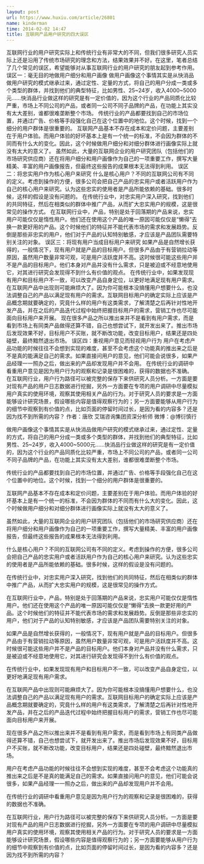 ```yaml
---
layout: post
url: https://www.huxiu.com/article/26801
name: kinderman
time: 2014-02-02 14:47
title: 互联网产品用户研究的四大误区
---
```

互联网行业的用户研究实际上和传统行业有非常大的不同，但我们很多研究人员实际上还是沿用了传统市场研究的理念和方法，结果效果并不好。在这里，笔者总结了几个常见的误区，希望能够对从事互联网行业的用户研究的朋友起到参考作用。 误区一：毫无目的地做用户细分和用户画像 做用户画像这个事情其实是从快消品做用户研究的模式继承过来，通过定性、定量的方式，将自己的用户分成一类或多个类型的群体，并找到他们的典型特征，比如男性、25~24岁，收入4000~5000元……快消品行业做这样的研究是有一定价值的，因为这个行业的产品同质化比较严重，市场上不同公司的产品，或者同一公司不同子品牌的产品，在功能上其实没有太大差别，谁都很难垄断整个市场。 传统行业的产品都要找到自己的市场位置，并通过广告、价格等手段强化自己在这个位置中的地位。这个时候，找到一个细分的用户群体是很重要的。 互联网产品基本不存在成本和定价问题，主要差别在于用户体验。而用户体验的好坏基本上是有一个统一的标准，不会因为群体的不同而有什么大的变化。因此，这个时候做用户细分和对细分群体进行画像实际上就没有太大的意义了。 虽然如此，大量的互联网企业的用户研究团队（包括他们的市场研究供应商）还在将用户细分和用户画像作为自己的一项重要工作，撰写大量精美、丰富的用户画像报告，但最终这些报告的成果根本无法得到利用。 误区二：将忠实用户作为核心用户来研究 什么是核心用户？不同的互联网公司有不同的定义。考虑到操作的方便，很多公司会把自己产品的忠实用户或者活跃用户作为自己的核心用户来研究。认为这些忠实的使用者是产品所能依赖的基础。很多时候，这样的假设是没有问题的。 在传统行业中，对忠实用户深入研究，找到他们的共同特征，然后在相类似的群体中推广产品，从而扩大忠实用户的规模，这是很常见的操作方式。 在互联网行业中，产品，特别是处于回落期的产品来说，忠实用户可能仅仅是惰性用户。他们还在使用这个产品的唯一原因可能仅仅是“懒得”去换一款更好用的产品。这个时候他们的特征并不能代表市场的需求和发展趋势。反倒是那些非忠实的用户，他们对于产品的认知特别敏感，才应该是产品团队需要特别关注的对象。 误区三：将现有用户当成目标用户来研究 如果产品是自然增长获得的，一般情况下，现有用户就是产品的目标用户。但很多产品由于有营销拉动等原因，虽然用户数量非常可观，可是用户活跃度并不高。这时候很可能这些用户并不是产品的目标用户。他们本身对产品并没有什么需求，只是被迫或不经意地使用它，对其进行研究会发现得不到什么有价值的观点。 在传统行业中，如果发现现有用户和目标用户不一致，可以改变产品自身定位，以更好地满足现有用户需求。 在互联网产品中出现则可能麻烦大了。因为你可能根本没搞懂用户想要什么，也没法调整自己的产品以满足现有用户的需求。互联网目标用户的确定实际上应该是产品概念期就要确定的，究竟什么样的用户有这类需求，了解清楚之后再针对性地开发产品，并在之后的产品迭代过程中始终把握目标用户的需求，营销工作也尽可能面向目标用户来开展。 现在很多产品之所以推出来并不是看到有用户需求，而是看到市场上有同类产品做得还算不错，自己也想尝试下，就开发出来了。推出市场后发现效果不好，目标用户不买账，就不断改功能，改变目标用户，结果还是四处碰壁，最终黯然退出市场。 误区四：重视用户意见而轻视用户行为 用户在考虑产品功能的时候往往不会想到实现的难度，甚至不会考虑这个功能真的推出来之后是不是真的能满足自己的需求。如果直接问用户的意见，他们可能会说很多，如果产品经理一一照办之后，做出来的产品却发现用户并不会用。 在传统行业的调研中看重用户意见是因为用户行为的观察和记录是很困难的，获得的数据也不准确。 在互联网行业，用户行为路径可以被完整的保存下来供研究人员分析。一方面是要对现有产品的用户日志数据进行挖掘，另外一方面要在专项的用户调研中尽量模拟用户真实的使用环境，观察其使用相关产品的行为。对于研究人员的要求是一方面能够设计研究场景，假设哪些内容是值得观察行为的；另一方面要能够从用户行为的细节中观察到有价值的点，比如页面的停留时间过长，是因为看的内容多？还是因为找不到所需的内容？ 作者：唐欣 艾瑞咨询集团资深分析师 微博：@博衍慎行

做用户画像这个事情其实是从快消品做用户研究的模式继承过来，通过定性、定量的方式，将自己的用户分成一类或多个类型的群体，并找到他们的典型特征，比如男性、25~24岁，收入4000~5000元……快消品行业做这样的研究是有一定价值的，因为这个行业的产品同质化比较严重，市场上不同公司的产品，或者同一公司不同子品牌的产品，在功能上其实没有太大差别，谁都很难垄断整个市场。

传统行业的产品都要找到自己的市场位置，并通过广告、价格等手段强化自己在这个位置中的地位。这个时候，找到一个细分的用户群体是很重要的。

互联网产品基本不存在成本和定价问题，主要差别在于用户体验。而用户体验的好坏基本上是有一个统一的标准，不会因为群体的不同而有什么大的变化。因此，这个时候做用户细分和对细分群体进行画像实际上就没有太大的意义了。

虽然如此，大量的互联网企业的用户研究团队（包括他们的市场研究供应商）还在将用户细分和用户画像作为自己的一项重要工作，撰写大量精美、丰富的用户画像报告，但最终这些报告的成果根本无法得到利用。

什么是核心用户？不同的互联网公司有不同的定义。考虑到操作的方便，很多公司会把自己产品的忠实用户或者活跃用户作为自己的核心用户来研究。认为这些忠实的使用者是产品所能依赖的基础。很多时候，这样的假设是没有问题的。

在传统行业中，对忠实用户深入研究，找到他们的共同特征，然后在相类似的群体中推广产品，从而扩大忠实用户的规模，这是很常见的操作方式。

在互联网行业中，产品，特别是处于回落期的产品来说，忠实用户可能仅仅是惰性用户。他们还在使用这个产品的唯一原因可能仅仅是“懒得”去换一款更好用的产品。这个时候他们的特征并不能代表市场的需求和发展趋势。反倒是那些非忠实的用户，他们对于产品的认知特别敏感，才应该是产品团队需要特别关注的对象。

如果产品是自然增长获得的，一般情况下，现有用户就是产品的目标用户。但很多产品由于有营销拉动等原因，虽然用户数量非常可观，可是用户活跃度并不高。这时候很可能这些用户并不是产品的目标用户。他们本身对产品并没有什么需求，只是被迫或不经意地使用它，对其进行研究会发现得不到什么有价值的观点。

在传统行业中，如果发现现有用户和目标用户不一致，可以改变产品自身定位，以更好地满足现有用户需求。

在互联网产品中出现则可能麻烦大了。因为你可能根本没搞懂用户想要什么，也没法调整自己的产品以满足现有用户的需求。互联网目标用户的确定实际上应该是产品概念期就要确定的，究竟什么样的用户有这类需求，了解清楚之后再针对性地开发产品，并在之后的产品迭代过程中始终把握目标用户的需求，营销工作也尽可能面向目标用户来开展。

现在很多产品之所以推出来并不是看到有用户需求，而是看到市场上有同类产品做得还算不错，自己也想尝试下，就开发出来了。推出市场后发现效果不好，目标用户不买账，就不断改功能，改变目标用户，结果还是四处碰壁，最终黯然退出市场。

用户在考虑产品功能的时候往往不会想到实现的难度，甚至不会考虑这个功能真的推出来之后是不是真的能满足自己的需求。如果直接问用户的意见，他们可能会说很多，如果产品经理一一照办之后，做出来的产品却发现用户并不会用。

在传统行业的调研中看重用户意见是因为用户行为的观察和记录是很困难的，获得的数据也不准确。

在互联网行业，用户行为路径可以被完整的保存下来供研究人员分析。一方面是要对现有产品的用户日志数据进行挖掘，另外一方面要在专项的用户调研中尽量模拟用户真实的使用环境，观察其使用相关产品的行为。对于研究人员的要求是一方面能够设计研究场景，假设哪些内容是值得观察行为的；另一方面要能够从用户行为的细节中观察到有价值的点，比如页面的停留时间过长，是因为看的内容多？还是因为找不到所需的内容？

